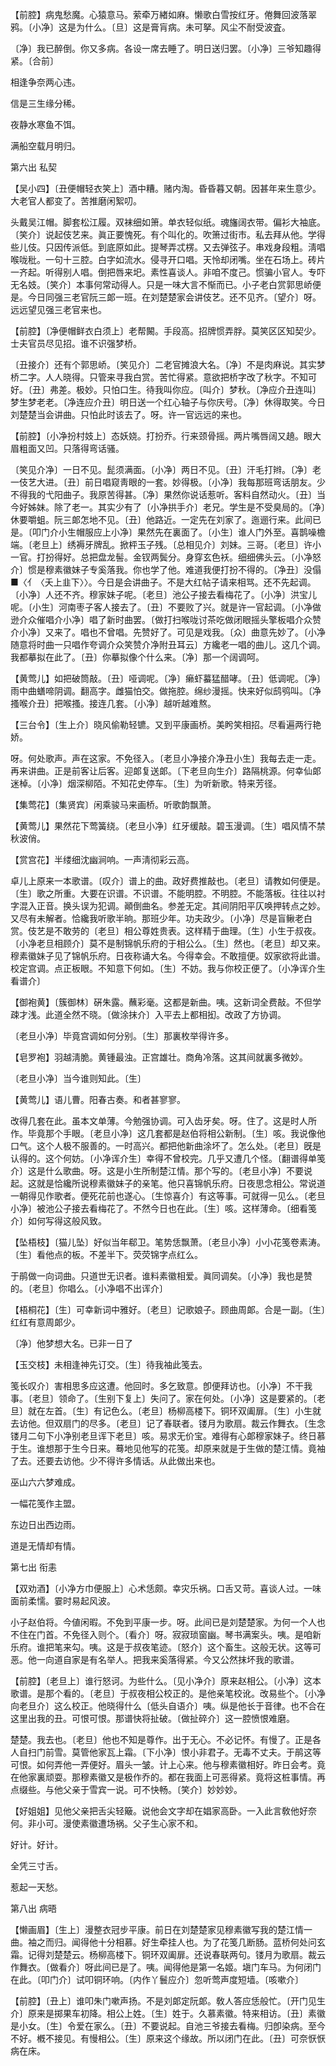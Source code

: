 <!-- { "loadSidebar": true } -->
【前腔】病鬼愁魔。心猿意马。萦牵万緖如麻。懒歌白雪按红牙。倦舞回波落翠鸦。〔小净〕这是为什么。〔旦〕这是膏肓病。未可拏。风尘不耐受波査。

〔净〕我已醉倒。你又多病。各设一席去睡了。明日送归罢。〔小净〕三爷知趣得紧。〔合前〕 

相逢争奈两心违。



信是三生缘分稀。

夜静水寒鱼不饵。



满船空载月明归。 

第六出
私契

【吴小四】〔丑便帽轻衣笑上〕酒中糟。赌内淘。昏昏暮又朝。因甚年来生意少。大老官人都变了。苦推磨闲絮叨。

头戴吴江帽。脚套松江履。双袜细如箫。单衣轻似纸。魂旛阔衣带。偏衫大袖底。〔笑介〕说起伎艺来。眞正要愧死。有个叫化的。吹箫过街市。私去拜从他。学得些儿伎。只因传派低。到底原如此。提琴弄忒楞。又去弹弦子。串戏身段粗。淸唱喉咙秕。一句十三腔。白字如流水。侵寻开口唱。天怜却闭嘴。坐在石场上。砖片一齐起。听得别人唱。倒把唇来圯。素性喜谈人。非咱不度己。惯骗小官人。专吓无名妓。〔笑介〕本事何常动得人。只是一味大言不惭而已。小子老白赏郭思峤便是。今日同强三老官阮三郞一班。在刘楚楚家会讲伎艺。还不见齐。〔望介〕呀。远远望见强三老官来也。 

【前腔】〔净便帽鲜衣白须上〕老帮闝。手段高。招牌惯弄脬。莫笑区区知契少。士夫官员尽见招。谁不识强梦桥。

〔丑接介〕还有个郭思峤。〔笑见介〕二老官摊浪大名。〔净〕不是肉麻说。其实梦桥二字。人人晓得。只管来寻我白赏。苦忙得紧。意欲把桥字改了秋字。不知可好。〔丑〕弗差。极妙。只怕口生。待我叫你应。〔叫介〕梦秋。〔净应介丑连叫〕梦生梦老老。〔净连应介丑〕明日送一个红心轴子与你庆号。〔净〕休得取笑。今日刘楚楚当会讲曲。只怕此时该去了。呀。许一官远远的来也。 

【前腔】〔小净扮村妓上〕态妖娆。打扮乔。行来颈骨摇。两片嘴唇阔又趬。眼大眉粗面又凹。只落得弯话骚。

〔笑见介净〕一日不见。髭须满面。〔小净〕两日不见。〔丑〕汗毛打辫。〔净〕老一伎艺大进。〔丑〕前日唱窥靑眼的一套。妙得极。〔小净〕我每那班弯话朋友。少不得我的弋阳曲子。我原苦得甚。〔净〕果然你说话惹听。客料自然动火。〔丑〕当今好姊妹。除了老一。其实少有了〔小净拱手介〕老兄。学生是不受臭局的。〔净〕休要嚼蛆。阮三郞怎地不见。〔丑〕他路近。一定先在刘家了。迤逦行来。此间已是。〔叩门介小生帽服应上小净〕果然先在裏面了。〔小生〕谁人门外至。喜鹊噪檐端。〔老旦上〕绣褥牙牌乱。掀枰玉子残。〔总相见介〕刘妹。三哥。〔老旦〕许小一官。打扮得好。总把盘龙髻。金钗两鬓分。身穿玄色袄。细细佛头云。〔小净怒介〕惯是穆素徽妹子专奚落我。你也学了他。难道我便打扮不得的。〔净丑〕没傝■〈亻〈夭上韭下〉〉。今日是会讲曲子。不是大红帖子请来相骂。还不先起调。〔小净〕人还不齐。穆家妹子呢。〔老旦〕池公子接去看梅花了。〔小净〕洪宝儿呢。〔小生〕河南枣子客人接去了。〔丑〕不要败了兴。就是许一官起调。〔小净做逊介众催唱介小净〕唱了新时曲罢。〔做打扫喉咙讨茶吃做闭眼摇头擎板唱介众赞介小净〕又来了。唱也不曾唱。先赞好了。可见是戏我。〔众〕曲意先妙了。〔小净随意将时曲一只唱作夸调介众笑赞介净附丑耳云〕方纔老一唱的曲儿。这几个调。我都摹拟在此了。〔丑〕你摹拟像个什么来。〔净〕那一个阔调呵。 

【黄莺儿】如把破筒敲。〔丑〕哑调呢。〔净〕癞虾蟇猛醋哮。〔丑〕低调呢。〔净〕雨中曲蟮啼阴调。翻高字。雌猫怕交。做拖腔。绵纱漫摇。快来好似鸱鸮叫。〔净搔喉介丑〕把喉搔。接连几套。〔小净〕越听越难熬。

【三台令】〔生上介〕晓风偷勒轻镳。又到平康画桥。美盻笑相招。尽看遍两行艳娇。

呀。何处歌声。声在这家。不免径入。〔老旦小净接介净丑小生〕我每去走一走。再来讲曲。正是前客让后客。迎郞复送郞。〔下老旦向生介〕路隔桃源。何幸仙郞迷棹。〔小净〕烟深柳陌。不知花史停车。〔生〕为听新歌。特来芳径。 

【集莺花】〔集贤宾〕闲乘骏马来画桥。听歌韵飘萧。

【黄莺儿】果然花下莺簧绕。〔老旦小净〕红牙缓敲。碧玉漫调。〔生〕唱风情不禁秋波俏。

【赏宫花】半缕细沈幽涧响。一声淸彻彩云高。

卓儿上原来一本歌谱。〔叹介〕谱上的曲。政好费推敲也。〔老旦〕请教如何便是。〔生〕歌之所重。大要在识谱。不识谱。不能明腔。不明腔。不能落板。往往以衬字混入正音。换头误为犯调。顚倒曲名。参差无定。其间阴阳平仄唤押转点之妙。又尽有未解者。恰纔我听歌半晌。那班少年。功夫政少。〔小净〕尽是盲鳅老白赏。伎艺是不敢劳的〔老旦〕相公尊姓贵表。这样精于曲理。〔生〕小生于叔夜。〔小净老旦相顾介〕莫不是制锦帆乐府的于相公么。〔生〕然也。〔老旦〕却又来。穆素徽妹子见了锦帆乐府。日夜称诵大名。今得幸会。不敢擅便。奴家欲将此谱。校定宫调。点正板眼。不知意下何如。〔生〕不妨。我与你校正便了。〔小净诨介生看谱介〕 

【御袍黄】〔簇御林〕硏朱露。蘸彩毫。这都是新曲。咦。这新词全费敲。不但学疎才浅。此道全然不晓。〔做涂抹介〕入平去上都相抝。改政了方协调。

〔老旦小净〕毕竟宫调如何分别。〔生〕那裏枚举得许多。 

【皂罗袍】羽越淸脆。黄锺最浊。正宫雄壮。商角冷落。这其间就裏多微妙。

〔老旦小净〕当今谁则知此。〔生〕 

【黄莺儿】语儿曹。阳春古奏。和者甚寥寥。

改得几套在此。虽本文单薄。今勉强协调。可入齿牙矣。呀。住了。这是时人所作。毕竟那个手眼。〔老旦小净〕这几套都是赵伯将相公新制。〔生〕咳。我说像他口气。这个人极不服善的。一时高兴。都把他新曲涂坏了。怎么处。〔老旦〕旣是认得的。这个何妨。〔小净诨介生〕幸得不曾校完。几乎又遭几个怪。〔翻谱得单笺介〕这是什么歌曲。呀。这是小生所制楚江情。那个写的。〔老旦小净〕不要说起。这就是恰纔所说穆素徽妹子的亲笔。他只喜锦帆乐府。日夜思念相公。常说道一朝得见作歌者。便死花前也遂心。〔生惊喜介〕有这等事。可就得一见么。〔老旦小净〕被池公子接去看梅花了。不然今日也在此。〔生〕咳。这样薄命。〔细看笺介〕如何写得这般风致。 

【坠梧枝】〔猫儿坠〕好似当年郗卫。笔势恁飘萧。〔老旦小净〕小小花笺卷素涛。〔生〕看他点的板。不差半下。荧荧锦字点红么。

于鹃做一向词曲。只道世无识者。谁料素徽相爱。眞同调矣。〔小净〕我也是赞的。〔老旦〕你唱么。〔小净唱不出诨介〕 

【梧桐花】〔生〕可幸新词中雅好。〔老旦〕记歌娘子。顾曲周郞。合是一副。〔生〕红红有意周郞少。

〔净〕他梦想大名。已非一日了 

【玉交枝】未相逢神先订交。〔生〕待我袖此笺去。 

笺长叹介〕害相思多应这遭。他回时。多乞致意。卽便拜访也。〔小净〕不干我事。〔老旦〕领命了。〔生别下复上〕失问了。家在何处。〔小净〕这是要紧的。〔老旦〕就在左首。〔生〕有记色么。〔老旦〕杨柳高楼下。铜环双阖扉。〔生〕小生就去访他。但双扇门的尽多。〔老旦〕记了春联者。镂月为歌扇。裁云作舞衣。〔生念镂月二句下小净别老旦诨下老旦〕咳。易求无价宝。难得有心郞穆家妹子。终日慕于生。谁想那于生今日来。蓦地见他写的花笺。却原来就是于生做的楚江情。竟袖了去。还要去访他。少不得许多情话。从此做出来也。 

巫山六六梦难成。



一幅花笺作主盟。

东边日出西边雨。



道是无情却有情。 

第七出
衔恚

【双劝酒】〔小净方巾便服上〕心术恁颇。幸灾乐祸。口舌又苛。喜谈人过。一味面前柔懦。霎时易起风波。

小子赵伯将。今値闲暇。不免到平康一步。呀。此间已是刘楚楚家。为何一个人也不住在门首。不免径入则个。〔看介〕呀。寂寂琐窗幽。琴书满案头。咦。是咱新乐府。谁把笔来勾。咦。这是于叔夜笔迹。〔怒介〕这个畜生。这般无状。这等可恶。他一向道自家是有名举人。把我来奚落得紧。今又公然抹坏我的歌谱。 

【前腔】〔老旦上〕谁行怒诃。为些什么。〔见小净介〕原来赵相公。〔小净〕这本歌谱。是那个看的。〔老旦〕于叔夜相公校正的。是他亲笔校讹。改易些个。〔小净向老旦介〕这么校正。他晓得什么〔低头自语介〕咦。纵是他长于音律。也不合在这里出我的丑。可恨可恨。那谱快将扯破。〔做扯碎介〕这一腔愤恨难磨。

楚楚。我去也。〔老旦〕他也不知是尊作。出于无心。不必记怀。有慢了。正是各人自扫门前雪。莫管他家瓦上霜。〔下小净〕恨小非君子。无毒不丈夫。于鹃这等可恨。如何弄他一弄便好。眉头一皱。计上心来。他与穆素徽相好。昨日会考。竟在他家裏顽耍。那穆素徽又是极作乔的。都在我面上可恶得紧。竟将这桩事情。再点缀些。与他父亲于雪宾一说。可不快畅。〔笑介〕妙妙妙。 

【好姐姐】见他父亲把舌尖轻簸。说他会文字却在娼家高卧。一入此言敎他好奈何。非小可。漫使素徽遭场祸。父子生心家不和。

好计。好计。 

全凭三寸舌。



惹起一天愁。 

第八出
病晤

【懒画眉】〔生上〕漫整衣冠步平康。前日在刘楚楚家见穆素徽写我的楚江情一曲。袖之而归。闻得他十分相慕。好生牵挂人也。为了花笺几断肠。蓝桥何处问玄霜。记得刘楚楚云。杨柳高楼下。铜环双阖扉。还说春联两句。镂月为歌扇。裁云作舞衣。〔做看介〕呀此间已是了。咦。闻得他是第一名姬。塡门车马。为何闭门在此。〔叩门介〕试叩铜环响。〔内作丫鬟应介〕忽听莺声度短墙。〔咳嗽介〕 

【前腔】〔丑上〕谁叩朱门嗽声扬。不是刘郞定阮郞。敎人答应恁般忙。〔开门见生介〕原来是掷果车初降。相公上姓。〔生〕姓于。久慕素徽。特来相访。〔丑〕素徽是小女。〔生〕令爱在家么。〔丑〕不要说起。自池三爷接去看梅。归卽染病。至今不好。槪不接见。有慢相公。〔生〕原来这个缘故。所以闭门在此。〔丑〕可奈恹恹病在床。


